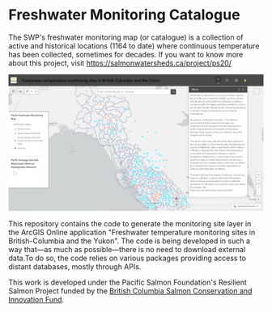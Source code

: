 # Freshwater Monitoring Catalogue

The SWP's freshwater monitoring map (or catalogue) is a collection of active and historical locations (1164 to date) where continuous temperature has been collected, sometimes for decades. If you want to know more about this project, visit https://salmonwatersheds.ca/project/ps20/

![app screenshot](docs/images/WebApp_Screenshot.png)

This repository contains the code to generate the monitoring site layer in the ArcGIS Online application "Freshwater temperature monitoring sites in British-Columbia and the Yukon". The code is being developed in such a way that—as much as possible—there is no need to download external data.To do so, the code relies on various packages providing access to distant databases, mostly through APIs.

This work is developed under the Pacific Salmon Foundation's Resilient Salmon Project funded by the [British Columbia Salmon Conservation and Innovation Fund](https://www.dfo-mpo.gc.ca/fisheries-peches/initiatives/fish-fund-bc-fonds-peche-cb/index-eng.html).
